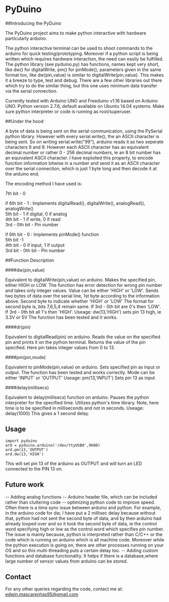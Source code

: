 # PyDuino

##Introducing the PyDuino

The PyDuino project aims to make python interactive with hardware particularly arduino. 

The python interactive terminal can be used to shoot commands to the arduino for quick testing/prototyping. Moreover if a python script is being written which requires hardware interaction, the need can easily be fulfilled. The python library (see pyduino.py) has functions, names kept very short, like dw() for digitalWrite, pm() for pinMode(), parameters given in the same format too, like dw(pin,value) is similar to digitalWrite(pin,value). This makes it a breeze to type, test and debug. There are a few other libraries out there which try to do the similar thing, but this one uses minimum data transfer via the serial connection. 

Currently tested with Arduino UNO and Freeduino v1.16 based on Arduino UNO. Python version 2.7.6, default available on Ubuntu 14.04 systems. Make sure python interpreter or code is running as root/superuser.

##Under the hood

A byte of data is being sent on the serial communication, using the PySerial python library. However with every serial.write(), the an ASCII character is being sent. So on writing serial.write("99"), arduino reads it as two seperate characters 9 and 9. However each ASCII character has an equivalent decimal number or rather 0 - 256 decimal numbers, ie an 8 bit number has an equivalent ASCII character. I have exploited this property, to encode function information bitwise in a number and send it as an ASCII character over the serial connection, which is just 1 byte long and then decode it at the arduino end.

The encoding method I have used is:

7th bit - 0 

if 6th bit - 1 : Implements digitalRead(), digitalWrite(), analogRead(), analogWrite()				       
5th bit - 1 if digital, 0 if analog                                                                                    
4th bit - 1 if write, 0 if read                                                                                        
3rd - 0th bit - Pin number                                                                                             

if 6th bit - 0 : Implements pinMode() function                                                                        
5th bit -1                                             								
4th bit - 0 if input, 1 if output 										
3rd bit - 0th bit - Pin number											

##Function Description

####dw(pin,value)
	
Equivalent to digitalWrite(pin,value) on arduino. Makes the specified pin, either HIGH or LOW. The function has error detection for wrong pin number and takes only integer values. Value can be either 'HIGH' or 'LOW'. Sends two bytes of data over the serial line, 1st byte according to the information above. Second byte to indicate whether 'HIGH' or 'LOW'
The format for second byte is, bits 7,6,5,4 remain same. If 3rd - 0th bit are 0's then 'LOW'. If 3rd - 0th bit all 1's then 'HIGH'.
Useage: 
dw(13,'HIGH')
sets pin 13 high, ie 3.3V or 5V 
The function has been tested and it works.

####dr(pin)

Equivalent to digitalRead(pin) on arduino. Reads the value on the specified pin and prints it on the python terminal. Returns the value of the pin specified. Here pin takes integer values from 0 to 13.

####pm(pin,mode)

Equivalent to pinMode(pin,value) on arduino. Sets specified pin as input or output. The function has been tested and works correctly. Mode can be either 'INPUT' or 'OUTPUT'
Useage:
pm(13,'INPUT')
Sets pin 13 as input

####delay(millisecs)

Equivalent to delay(millisecs) function on arduino. Pauses the python interpreter for the specified time. Utilizes python's time library. Note, here time is to be specified in milliseconds and not in seconds.
Useage:
delay(1000)
This gives a 1 second delay.

## Usage

<code>import pyduino </code>                                                                                                 
<code>ard = pyduino.arduino('/dev/ttyUSB0',9600)  </code>                                                                           
<code>ard.pm(13,'OUTPUT')   </code>                                                                                                 
<code>ard.dw(13,'HIGH') </code>

This will set pin 13 of the arduino as OUTPUT and will turn an LED connected to the PIN 13 on.


## Future work

-- Adding analog functions
-- Arduino header file, which can be included rather than cluttering code
-- optimizing python code to improve speed. Often there is a time sync issue between arduino and python. For example, in the arduino code for dw, I have put a 2 millisec delay because without that, python had not sent the second byte of data, and by then arduino had already looped over and so it took the second byte of data, ie the control word specifying high or low as the control word which specifies pin number. The issue is mainly because, python is interpreted rather than C/C++ or the code which is running on arduino which is all machine code. Moreover while the python execution is going on, there are other processes running on your OS and so this multi-threading puts a certain delay too.
-- Adding custom functions and database functionality. It helps if there is a database,where large number of sensor values from arduino can be stored. 

## Contact

For any other queries regarding the code, contact me at: edwin.mascarenhas95@gmail.com
